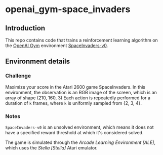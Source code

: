 # openai_gym-space_invaders

## Introduction

This repo contains code that trains a reinforcement learning algorithm on the [OpenAI Gym](https://gym.openai.com) environment [SpaceInvaders-v0](https://gym.openai.com/envs/SpaceInvaders-v0).

## Environment details

### Challenge

Maximize your score in the Atari 2600 game SpaceInvaders. In this environment, the observation is an RGB image of the screen, which is an array of shape (210, 160, 3) Each action is repeatedly performed for a duration of `k` frames, where `k` is uniformly sampled from {2, 3, 4}.

### Notes

`SpaceInvaders-v0` is an unsolved environment, which means it does not have a specified reward threshold at which it's considered solved.

The game is simulated through the *Arcade Learning Environment [ALE]*, which uses the *Stella [Stella]* Atari emulator.
